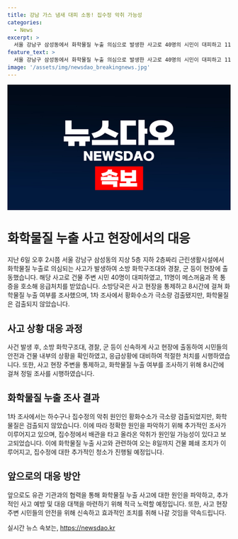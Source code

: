 ```yaml
---
title: 강남 가스 냄새 대피 소동! 집수정 악취 가능성
categories:
  - News
excerpt: >
  서울 강남구 삼성동에서 화학물질 누출 의심으로 발생한 사고로 40명의 시민이 대피하고 11명이 응급처치를 받았습니다. 소방당국은 황화수소의 극소량 검출과 집수정에서 올라온 악취로 사고 원인을 추정하고, 정확한 원인을 파악하기 위해 건물을 폐쇄한 상태입니다. (150자)
feature_text: >
  서울 강남구 삼성동에서 화학물질 누출 의심으로 발생한 사고로 40명의 시민이 대피하고 11명이 응급처치를 받았습니다. 소방당국은 황화수소의 극소량 검출과 집수정에서 올라온 악취로 사고 원인을 추정하고, 정확한 원인을 파악하기 위해 건물을 폐쇄한 상태입니다. (150자)
image: '/assets/img/newsdao_breakingnews.jpg'
---
```


<p><img src="/assets/img/newsdao_breakingnews.jpg" alt="flaretime 속보" /></p>

<h1>화학물질 누출 사고 현장에서의 대응</h1>

<p data-ke-size="size16">지난 6일 오후 2시쯤 서울 강남구 삼성동의 지상 5층 지하 2층짜리 근린생활시설에서 화학물질 누출로 의심되는 사고가 발생하여 소방 화학구조대와 경찰, 군 등이 현장에 출동했습니다. 해당 사고로 건물 주변 시민 40명이 대피하였고, 11명이 메스꺼움과 목 통증을 호소해 응급처치를 받았습니다. 소방당국은 사고 현장을 통제하고 8시간에 걸쳐 화학물질 누출 여부를 조사했으며, 1차 조사에서 황화수소가 극소량 검출됐지만, 화학물질은 검출되지 않았습니다.
</p>

<h2 data-ke-size="size26">사고 상황 대응 과정</h2>

<p data-ke-size="size16">사건 발생 후, 소방 화학구조대, 경찰, 군 등이 신속하게 사고 현장에 출동하여 시민들의 안전과 건물 내부의 상황을 확인하였고, 응급상황에 대비하여 적절한 처치를 시행하였습니다. 또한, 사고 현장 주변을 통제하고, 화학물질 누출 여부를 조사하기 위해 8시간에 걸쳐 정밀 조사를 시행하였습니다.</p>

<h2 data-ke-size="size26">화학물질 누출 조사 결과</h2>

<p data-ke-size="size16">1차 조사에서는 하수구나 집수정의 악취 원인인 황화수소가 극소량 검출되었지만, 화학물질은 검출되지 않았습니다. 이에 따라 정확한 원인을 파악하기 위해 추가적인 조사가 이루어지고 있으며, 집수정에서 배관을 타고 올라온 악취가 원인일 가능성이 있다고 보고되었습니다. 이에 화학물질 누출 사고와 관련하여 오는 8일까지 건물 폐쇄 조치가 이루어지고, 집수정에 대한 추가적인 청소가 진행될 예정입니다.</p>

<h2 data-ke-size="size26">앞으로의 대응 방안</h2>

<p data-ke-size="size16">앞으로도 유관 기관과의 협력을 통해 화학물질 누출 사고에 대한 원인을 파악하고, 추가적인 사고 예방 및 대응 대책을 마련하기 위해 적극 노력할 예정입니다. 또한, 사고 현장 주변 시민들의 안전을 위해 신속하고 효과적인 조치를 취해 나갈 것임을 약속드립니다.</p>
실시간 뉴스 속보는, <a href="https://newsdao.kr" rel="dofollow">https://newsdao.kr</a>


